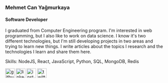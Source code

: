 ### Mehmet Can Yağmurkaya
#### Software Developer

I graduated from Computer Engineering program. I'm interested in web programming, but I also like to work on data science. I know it's two different technologies, but I'm still developing projects in two areas and trying to learn new things. I write articles about the topics I research and the technologies I learn and share them here.

Skills: NodeJS, React, JavaScript, Python, SQL, MongoDB, Redis



[<img src='https://cdn.jsdelivr.net/npm/simple-icons@3.0.1/icons/github.svg' alt='github' height='30'>](https://github.com/mcanyk)  [<img src='https://cdn.jsdelivr.net/npm/simple-icons@3.0.1/icons/linkedin.svg' alt='linkedin' height='30'>](https://tr.linkedin.com/in/mcanykaya/)  [<img src='https://cdn.jsdelivr.net/npm/simple-icons@3.0.1/icons/instagram.svg' alt='instagram' height='30'>](https://www.instagram.com/mcanykaya)  [<img src='https://cdn.jsdelivr.net/npm/simple-icons@3.0.1/icons/twitter.svg' alt='twitter' height='30'>](https://twitter.com/mcanyk)
